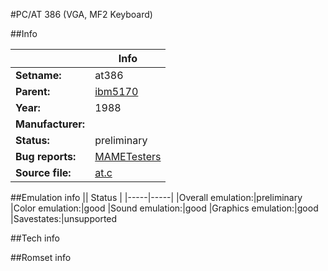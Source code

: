 #PC/AT 386 (VGA, MF2 Keyboard)

##Info

||Info|
|-----|-----|
|**Setname:**|at386
|**Parent:**|[ibm5170](ibm5170.md)
|**Year:**|1988
|**Manufacturer:**|<generic>
|**Status:**|preliminary
|**Bug reports:**|[MAMETesters](http://mametesters.org/view_all_set.php?type=1&temporary=y&search=at.c)
|**Source file:**|[at.c](https://github.com/mamedev/mame/blob/master/src/mess/drivers/at.c)

##Emulation info
|| Status |
|-----|-----|
|Overall emulation:|preliminary
|Color emulation:|good
|Sound emulation:|good
|Graphics emulation:|good
|Savestates:|unsupported

##Tech info

##Romset info

<!--- START OF EDITED COMMENT DO NOT TOUCH TEXT ABOVE-->
